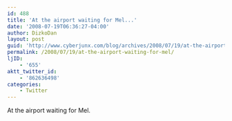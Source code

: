 ```yaml
---
id: 488
title: 'At the airport waiting for Mel...'
date: '2008-07-19T06:36:27-04:00'
author: DizkoDan
layout: post
guid: 'http://www.cyberjunx.com/blog/archives/2008/07/19/at-the-airport-waiting-for-mel/'
permalink: /2008/07/19/at-the-airport-waiting-for-mel/
ljID:
    - '655'
aktt_twitter_id:
    - '862636498'
categories:
    - Twitter
---
```


At the airport waiting for Mel.